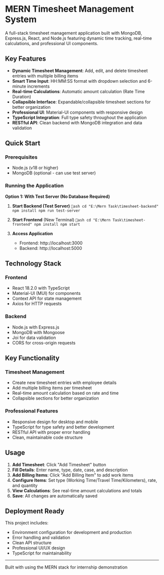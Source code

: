 # MERN Timesheet Management System

A full-stack timesheet management application built with MongoDB, Express.js, React, and Node.js featuring dynamic time tracking, real-time calculations, and professional UI components.

##  Key Features

- **Dynamic Timesheet Management**: Add, edit, and delete timesheet entries with multiple billing items
- **Smart Time Input**: HH:MM:SS format with dropdown selection and 6-minute increments
- **Real-time Calculations**: Automatic amount calculation (Rate  Time Duration)
- **Collapsible Interface**: Expandable/collapsible timesheet sections for better organization
- **Professional UI**: Material-UI components with responsive design
- **TypeScript Integration**: Full type safety throughout the application
- **RESTful API**: Clean backend with MongoDB integration and data validation

##  Quick Start

### Prerequisites
- Node.js (v18 or higher)
- MongoDB (optional - can use test server)

### Running the Application

**Option 1: With Test Server (No Database Required)**

1. **Start Backend (Test Server)**
   `ash
   cd "E:\Mern Task\timesheet-backend"
   npm install
   npm run test-server
   `

2. **Start Frontend** (New Terminal)
   `ash
   cd "E:\Mern Task\timesheet-frontend"
   npm install
   npm start
   `

3. **Access Application**
   - Frontend: http://localhost:3000
   - Backend: http://localhost:5000

##  Technology Stack

### Frontend
- React 18.2.0 with TypeScript
- Material-UI (MUI) for components
- Context API for state management
- Axios for HTTP requests

### Backend
- Node.js with Express.js
- MongoDB with Mongoose
- Joi for data validation
- CORS for cross-origin requests

##  Key Functionality

### Timesheet Management
- Create new timesheet entries with employee details
- Add multiple billing items per timesheet
- Real-time amount calculation based on rate and time
- Collapsible sections for better organization

### Professional Features
- Responsive design for desktop and mobile
- TypeScript for type safety and better development
- RESTful API with proper error handling
- Clean, maintainable code structure

##  Usage

1. **Add Timesheet**: Click "Add Timesheet" button
2. **Fill Details**: Enter name, type, date, case, and description
3. **Add Billing Items**: Click "Add Billing Item" to add work items
4. **Configure Items**: Set type (Working Time/Travel Time/Kilometers), rate, and quantity
5. **View Calculations**: See real-time amount calculations and totals
6. **Save**: All changes are automatically saved

##  Deployment Ready

This project includes:
- Environment configuration for development and production
- Error handling and validation
- Clean API structure
- Professional UI/UX design
- TypeScript for maintainability

---

Built with  using the MERN stack for internship demonstration
